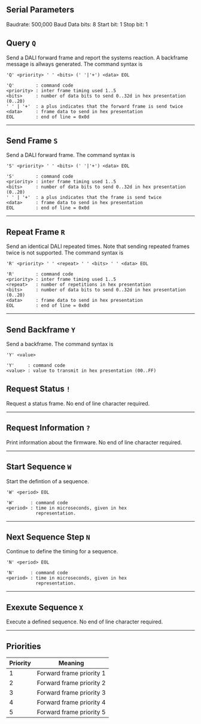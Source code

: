 ## Serial Parameters

Baudrate: 500,000 Baud
Data bits: 8
Start bit: 1
Stop bit: 1

## Query `Q`

Send a DALI forward frame and report the systems reaction. A backframe message is allways generated. The command syntax is

    'Q' <priority> ' ' <bits> (' '|'+') <data> EOL

    'Q'        : command code
    <priority> : inter frame timing used 1..5
    <bits>     : number of data bits to send 0..32d in hex presentation (0..20)
    ' ' | '+'  : a plus indicates that the forward frame is send twice
    <data>     : frame data to send in hex presentation
    EOL        : end of line = 0x0d
- - - 

## Send Frame `S`

Send a DALI forward frame. The command syntax is

    'S' <priority> ' ' <bits> (' '|'+') <data> EOL

    'S'        : command code
    <priority> : inter frame timing used 1..5
    <bits>     : number of data bits to send 0..32d in hex presentation (0..20)
    ' ' | '+'  : a plus indicates that the frame is send twice
    <data>     : frame data to send in hex presentation
    EOL        : end of line = 0x0d
- - -

## Repeat Frame `R`

Send an identical DALI repeated times. Note that sending repeated frames twice is not supported. The command syntax is

    'R' <priority> ' ' <repeat> ' ' <bits> ' ' <data> EOL

    'R'        : command code
    <priority> : inter frame timing used 1..5
    <repeat>   : number of repetitions in hex presentation 
    <bits>     : number of data bits to send 0..32d in hex presentation (0..20)
    <data>     : frame data to send in hex presentation
    EOL        : end of line = 0x0d

- - -
## Send Backframe `Y`

Send a backframe. The command syntax is

    'Y' <value>

    'Y'     : command code
    <value> : value to transmit in hex presentation (00..FF)

## Request Status `!`

Request a status frame. No end of line character required.
- - - 
## Request Information `?`

Print information about the firmware. No end of line character required.
- - -
## Start Sequence `W`

Start the defintion of a sequence.

    'W' <period> EOL

    'W'      : command code
    <period> : time in microseconds, given in hex 
               representation.

- - -
## Next Sequence Step `N`

Continue to define the timing for a sequence.

    'N' <period> EOL

    'N'      : command code
    <period> : time in microseconds, given in hex 
               representation.
- - -
## Exexute Sequence `X`

Execute a defined sequence. No end of line character required.
- - -

## Priorities

| Priority | Meaning                   |
|----------|---------------------------|
|        1 | Forward frame priority 1  |
|        2 | Forward frame priority 2  |
|        3 | Forward frame priority 3  |
|        4 | Forward frame priority 4  |
|        5 | Forward frame priority 5  |
